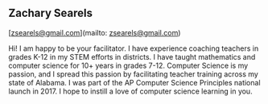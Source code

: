 ## Zachary Searels

[zsearels@gmail.com](mailto: zsearels@gmail.com)

Hi! I am happy to be your facilitator. I have experience coaching teachers in grades K-12 in my STEM efforts in districts. I have taught mathematics and computer science for 10+ years in grades 7-12. Computer Science is my passion, and I spread this passion by facilitating teacher training across my state of Alabama. I was part of the AP Computer Science Principles national launch in 2017. I hope to instill a love of computer science learning in you.